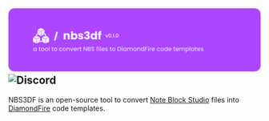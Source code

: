 ![NBS3DF Banner](.github/banner.png)
![Discord](https://img.shields.io/discord/1359647797451686118?style=for-the-badge&logo=discord&logoColor=%23FFFFFF&label=Discord&color=%235865F2)
---

NBS3DF is an open-source tool to convert [Note Block Studio](https://noteblock.studio) files into 
[DiamondFire](https://mcdiamondfire.com) code templates.
